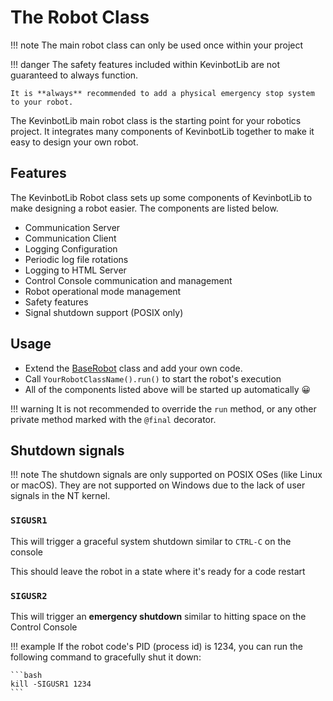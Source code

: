 # The Robot Class

!!! note
    The main robot class can only be used once within your project

!!! danger
    The safety features included within KevinbotLib are not guaranteed to always function.

    It is **always** recommended to add a physical emergency stop system to your robot.

The KevinbotLib main robot class is the starting point for your robotics project. It integrates many components of KevinbotLib together to make it easy to design your own robot.

## Features

The KevinbotLib Robot class sets up some components of KevinbotLib to make designing a robot easier. The components are listed below.

* Communication Server
* Communication Client
* Logging Configuration
* Periodic log file rotations
* Logging to HTML Server
* Control Console communication and management
* Robot operational mode management
* Safety features
* Signal shutdown support (POSIX only)

## Usage

* Extend the [BaseRobot](reference/index.md#kevinbotlib.robot.BaseRobot) class and add your own code.
* Call `YourRobotClassName().run()` to start the robot's execution
* All of the components listed above will be started up automatically 😀

!!! warning
    It is not recommended to override the `run` method, or any other private method marked with the `@final` decorator.

## Shutdown signals

!!! note
    The shutdown signals are only supported on POSIX OSes (like Linux or macOS). They are not supported on Windows due to the lack of user signals in the NT kernel.

### `SIGUSR1`

This will trigger a graceful system shutdown similar to `CTRL-C` on the console

This should leave the robot in a state where it's ready for a code restart

### `SIGUSR2`

This will trigger an **emergency shutdown** similar to hitting space on the Control Console

!!! example
    If the robot code's PID (process id) is 1234, you can run the following command to gracefully shut it down:
    
    ```bash
    kill -SIGUSR1 1234
    ```